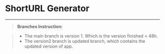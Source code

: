 ShortURL Generator
===================


----------


> **Branches Instruction:**

> - The main branch is version 1. Which is the version finished < 48h.
> - The version2 branch is updated branch, which contains the updated version of app.
